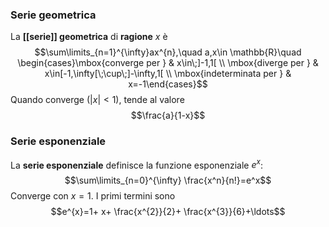 ### Serie geometrica
La **[[serie]] geometrica** di **ragione** $x$ è
$$\sum\limits_{n=1}^{\infty}ax^{n},\quad a,x\in \mathbb{R}\quad \begin{cases}\mbox{converge per } & x\in\;]-1,1[ \\ \mbox{diverge per } & x\in[-1,\infty[\;\cup\;]-\infty,1[ \\ \mbox{indeterminata per } & x=-1\end{cases}$$
Quando converge ($\lvert x \rvert<1$), tende al valore
$$\frac{a}{1-x}$$
### Serie esponenziale
La **serie esponenziale** definisce la funzione esponenziale $e^{x}$:
$$\sum\limits_{n=0}^{\infty} \frac{x^n}{n!}=e^x$$
Converge con $x=1$. I primi termini sono
$$e^{x}=1+ x+ \frac{x^{2}}{2}+ \frac{x^{3}}{6}+\ldots$$
